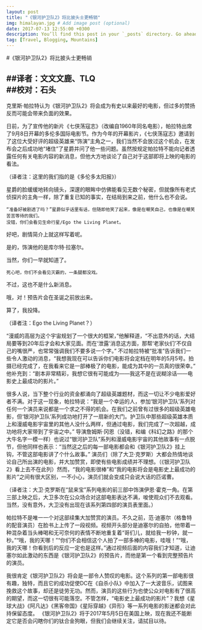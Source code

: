 ```yaml
---
layout: post
title: "《银河护卫队2》将比披头士更畅销"
img: himalayan.jpg # Add image post (optional)
date: 2017-07-13 12:55:00 +0300
description: You’ll find this post in your `_posts` directory. Go ahead and edit it and re-build the site to see your changes. # Add post description (optional)
tag: [Travel, Blogging, Mountains]
---
```

#《银河护卫队2》将比披头士更畅销

##译者：文文文鹿、TLQ  
##校对：石头 
---

克里斯·帕拉特认为《银河护卫队2》将会成为有史以来最好的电影，但过多的赞扬反而可能会带来负面的效果。

日前，为了宣传他的新片《七侠荡寇志》（改编自1960年同名电影），帕拉特出席了9月8日开幕的多伦多国际电影节。作为今年的开幕影片，《七侠荡寇志》邀请到了这位大受好评的超级英雄来“饰演”主角之一，我们当然不会放过这个机会，在发布会之后成功地“堵住”了星爵并问了他一些问题。虽然按规定帕拉特不能向记者透露任何有关电影内容的新消息，但他大方地谈论了自己对于这部即将上映的电影的看法。

（译者注：这里的我们指的是《多伦多太阳报》）

星爵的脸缓缓地转向镜头，深邃的眼眸中仿佛能看见无数个秘密，但就像所有老式侦探片的主角一样，除了重复已知的事实，在结局到来之前，他什么也不会说。
    
    “准备好被剧透了吗？”星爵似乎话里有话，但随即他笑了起来，像是在嘲笑自己，也像是在嘲笑苦苦等待的我们。
    没错，你们会看见生命行星/Ego the Living Planet。

好吧，剧情简介上就这样写着呢。

是的，饰演他的是库尔特·拉塞尔。

当然，你们一早就知道了。

    死心吧，你们不会看见灭霸的，一条腿都没戏。

不过，这也不是什么新消息。

哦，对！预告片会在圣诞之前放出来。

算了，我投降。

（译者注：Ego the Living Planet？）

“漫威的高层为这个宇宙规划了一个很大的框架，”他解释道，“不出意外的话，大结局要等到20年后才会和大家见面。而在‘泄露’消息这方面，那帮‘老家伙们’不仅自己的嘴很严，也常常强调我们不要多说一个字。”
不过帕拉特被“批准”告诉我们一些令人激动的消息，“我想我现在可以告诉你们电影将会定档在明年的5月5号。拍摄已经完成了，在我看来它是一部棒极了的电影，能成为其中的一员真的很荣幸。”
他补充到：“剧本非常精彩，我想它很有可能成为——我这不是在说糊涂话——电影史上最成功的影片。”

很多人说，当下整个行业的资金都涌向了超级英雄题材，而这一切让不少电影爱好者不满。对于这一现象，帕拉特说：“我是一个幸运的人，参加‘银河护卫队’系列对任何一个演员来说都是一个求之不得的机会。在我们之前曾有过很多的超级英雄电影，但‘银河护卫队’系列成功地打开了一扇新的大门。护卫队中那些超级英雄本质上和漫威电影宇宙里的其他人没什么两样，但通过电影，我们完成了一次超越，成功地将大家带到了宇宙之中。”
导演詹姆斯·冈恩（没错，和编《科幻之路》的那个大牛名字一模一样）也说过“银河护卫队”系列和漫威电影宇宙的其他故事有一点脱节，但他同样也表示：“当然这之后的每一部电影都会和《银河护卫队2》挂上钩，不管这部电影讲了个什么故事。”
演员们（除了大卫·克罗斯）大都会热情地谈论自己所出演的电影，并大加赞赏，即使有些电影成绩并不理想。（《银河护卫队2》看上去不在此列）然而，“我的电影很棒”和“我的电影将会是电影史上最成功的影片”之间有很大区别，一不小心，演员们就会变成只会说大话的匹诺曹。

（译者注：大卫·克罗斯在“鼠来宝”系列电影的前三部中饰演伊恩·霍克一角。在第三部上映之后，大卫多次在公众场合对这部电影表达不满，唆使观众们不去观看。当然，没有意外，大卫没有出现在该系列第四部的演员表里面。）

帕拉特不是唯一一个对这部续集大加赞赏的演员。不久之前，范·迪塞尔（格鲁特的配音演员）在脸书上上传了一段视频。视频开头部分是迪塞尔的自拍，他带着一种混杂着当头棒喝和无可奈何的表情不断地重复着“哥们儿，就给我一秒钟，就一秒。”“哦，我的天哪！”“你们不会相信这个人拍了一部多棒的电影，哇哦！”“哦，我的天哪！你看到后的反应一定也是这样。”通过视频后面的内容我们才知道，让迪塞尔如此激动的东西是《银河护卫队2》的预告片，而他是第一个看到完整预告片的演员。

我很肯定《银河护卫队2》将会是一部令人赞叹的电影。这个系列的第一部电影很有趣，独特，而且它的成功促使DC在《自杀小队》中加入了一大波音乐，试图来挽救这个故事，却还是徒劳无功。然而，演员的这些行为也使公众对电影有了很高的期望，而这一切很有可能落空。不管怎样，“电影史上最成功的影片”？我想《星球大战》《阿凡达》《黑客帝国》《星际穿越》《异形》等一系列电影的影迷都会对此持保留态度。
《银河护卫队2》将于2017年5月5日在美国上映，现在我还不能断定它是否会闪瞎你们的钛合金狗眼，但我们会继续关注，请拭目以待。